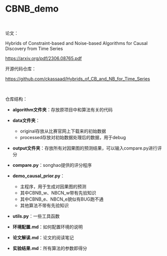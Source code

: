 # CBNB_demo

&nbsp;

论文：

Hybrids of Constraint-based and Noise-based Algorithms for Causal Discovery from Time Series

https://arxiv.org/pdf/2306.08765.pdf

开源代码仓库：

https://github.com/ckassaad/Hybrids_of_CB_and_NB_for_Time_Series

&nbsp;

仓库结构：

- **algorithm文件夹**：存放原项目中和算法有关的代码

- **data文件夹**：
    - original存放从比赛官网上下载来的初始数据
    - processed存放对初始数据处理后的数据，用于debug
- **output文件夹**：存放所有对因果图的预测结果，可以输入compare.py进行评分
- **compare.py**：songhao提供的评分程序
- **demo_causal_prior.py**：
    - 主程序，用于生成对因果图的预测
    - 其中CBNB_w、NBCN_w带有先验知识
    - 其中CBNB_e、NBCN_e貌似有BUG跑不通
    - 其他算法不带有先验知识
- **utils.py**：一些工具函数
- **环境配置.md**：如何配置环境的说明
- **论文解读.md**：论文的阅读笔记
- **实验结果.md**：所有算法的参数即得分